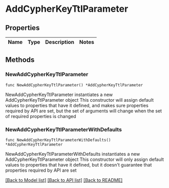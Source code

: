 # AddCypherKeyTtlParameter

## Properties

Name | Type | Description | Notes
------------ | ------------- | ------------- | -------------

## Methods

### NewAddCypherKeyTtlParameter

`func NewAddCypherKeyTtlParameter() *AddCypherKeyTtlParameter`

NewAddCypherKeyTtlParameter instantiates a new AddCypherKeyTtlParameter object
This constructor will assign default values to properties that have it defined,
and makes sure properties required by API are set, but the set of arguments
will change when the set of required properties is changed

### NewAddCypherKeyTtlParameterWithDefaults

`func NewAddCypherKeyTtlParameterWithDefaults() *AddCypherKeyTtlParameter`

NewAddCypherKeyTtlParameterWithDefaults instantiates a new AddCypherKeyTtlParameter object
This constructor will only assign default values to properties that have it defined,
but it doesn't guarantee that properties required by API are set


[[Back to Model list]](../README.md#documentation-for-models) [[Back to API list]](../README.md#documentation-for-api-endpoints) [[Back to README]](../README.md)


